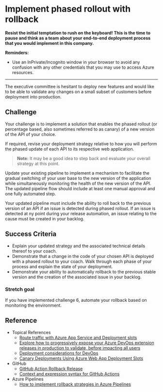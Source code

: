 # Implement phased rollout with rollback

**Resist the initial temptation to rush on the keyboard! This is the time to pause and think as a team about your end-to-end deployment process that you would implement in this company.**

**Reminders:**

- Use an InPrivate/Incognito window in your browser to avoid any confusion with any other credentials that you may use to access Azure resources.

--------------

The executive committee is hesitant to deploy new features and would like to be able to validate any changes on a small subset of customers before deployment into production.

## Challenge

Your challenge is to implement a solution that enables the phased rollout (or percentage based, also sometimes referred to as canary) of a new version of the API of your choice.

If required, revise your deployment strategy relative to how you will perform the phased update of each API to its respective web application.

> **Note:** It may be a good idea to step back and evaluate your overall strategy at this point.

Update your existing pipeline to implement a mechanism to facilitate the gradual switching of your user base to the new version of the application while simultaneously monitoring the health of the new version of the API. The updated pipeline flow should include at least one manual approval and one fully automated step.

Your updated pipeline must include the ability to roll back to the previous version of an API if an issue is detected during phased rollout. If an issue is detected at ny point during your release automation, an issue relating to the cause must be created in your backlog.

## Success Criteria

- Explain your updated strategy and the associated technical details thereof to your coach.
- Demonstrate that a change in the code of your chosen API is deployed with a phased rollout to your coach. Walk through each phase of your process and explain the state of your deployment.
- Demonstrate your ability to automatically rollback to the previous stable version and the creation of the associated issue in your backlog.

### Stretch goal

If you have implemented challenge 6, automate your rollback based on monitoring the environment.

## Reference

- Topical References
    - <a href="https://docs.microsoft.com/azure/app-service/deploy-staging-slots#route-traffic" target="_blank">Route traffic with Azure App Service and Deployment slots</a>
    - <a href="https://docs.microsoft.com/azure/devops/migrate/phase-rollout-with-rings" target="_blank">Explore how to progressively expose your Azure DevOps extension releases in production to validate, before impacting all users</a>
    - <a href="https://docs.microsoft.com/azure/architecture/framework/devops/deployment" target="_blank">Deployment considerations for DevOps</a>
    - <a href="https://www.c-sharpcorner.com/blogs/doing-canary-deployments-using-azure-web-app-deployment-slots" target="_blank">Canary Deployments Using Azure Web App Deployment Slots</a>
- GitHub
    - <a href="https://github.com/marketplace/actions/rollback-release" target="_blank">GitHub Action Rollback Release</a>
    - <a href="https://help.github.com/actions/reference/context-and-expression-syntax-for-github-actions" target="_blank">Context and expression syntax for GitHub Actions</a>
- Azure Pipelines
    - <a href="https://mattvsts.github.io/2019/07/07/how-to-implement-rollback-strategies-in-azure-pipelines/" target="_blank">How to implement rollback strategies in Azure Pipelines</a>
